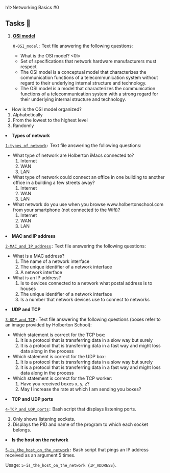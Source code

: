 h1>Networking Basics #0</h1>

<h2>Tasks 📃</h2>

<ol>
    <li>
        <strong><a href="https://github.com/NyasimiPhilip/alx-system_engineering-devops/blob/master/0x07-networking_basics/0-OSI_model">OSI model</a></strong>
        <p><code>0-OSI_model:</code> Text file answering the following questions:</p>
        <ul>
            <li>What is the OSI model?
                <0l>
                    <li>Set of specifications that network hardware manufacturers must respect</li>
                    <li>The OSI model is a conceptual model that characterizes the communication functions of a telecommunication system without regard to their underlying internal structure and technology.</li>
                    <li>The OSI model is a model that characterizes the communication functions of a telecommunication system with a strong regard for their underlying internal structure and technology.</li>
                </ol>
            </li>
            <li>How is the OSI model organized?
                <ol>
                    <li>Alphabetically</li>
                    <li>From the lowest to the highest level</li>
                    <li>Randomly</li>
                </ol>
            </li>
        </ul>
    </li>
    <li>
        <strong>Types of network</strong>
        <p><code><a href="https://github.com/NyasimiPhilip/alx-system_engineering-devops/blob/master/0x07-networking_basics/1-types_of_network">1-types_of_network</a>:</code> Text file answering the following questions:</p>
        <ul>
            <li>What type of network are Holberton iMacs connected to?
                <ol>
                    <li>Internet</li>
                    <li>WAN</li>
                    <li>LAN</li>
                </ol>
            </li>
            <li>What type of network could connect an office in one building to another office in a building a few streets away?
                <ol>
                    <li>Internet</li>
                    <li>WAN</li>
                    <li>LAN</li>
                </ol>
            </li>
            <li>What network do you use when you browse www.holbertonschool.com from your smartphone (not connected to the Wifi)?
                <ol>
                    <li>Internet</li>
                    <li>WAN</li>
                    <li>LAN</li>
                </ol>
            </li>
        </ul>
    </li>
    <li>
        <strong>MAC and IP address</strong>
        <p><code><a href="https://github.com/NyasimiPhilip/alx-system_engineering-devops/blob/master/0x07-networking_basics/2-MAC_and_IP_address">2-MAC_and_IP_address</a>:</code> Text file answering the following questions:</p>
        <ul>
            <li>What is a MAC address?
                <ol>
                    <li>The name of a network interface</li>
                    <li>The unique identifier of a network interface</li>
                    <li>A network interface</li>
                </ol>
            </li>
            <li>What is an IP address?
                <ol>
                    <li>Is to devices connected to a network what postal address is to houses</li>
                    <li>The unique identifier of a network interface</li>
                    <li>Is a number that network devices use to connect to networks</li>
                </ol>
            </li>
        </ul>
    </li>
    <li>
        <strong>UDP and TCP</strong>
        <p><code><a href="https://github.com/NyasimiPhilip/alx-system_engineering-devops/blob/master/0x07-networking_basics/3-UDP_and_TCP">3-UDP_and_TCP</a>:</code> Text file answering the following questions (boxes refer to an image provided by Holberton School):</p>
        <ul>
            <li>Which statement is correct for the TCP box:
                <ol>
                    <li>It is a protocol that is transferring data in a slow way but surely</li>
                    <li>It is a protocol that is transferring data in a fast way and might loss data along in the process</li>
                </ol>
            </li>
            <li>Which statement is correct for the UDP box:
                <ol>
                    <li>It is a protocol that is transferring data in a slow way but surely</li>
                    <li>It is a protocol that is transferring data in a fast way and might loss data along in the process</li>
                </ol>
            </li>
            <li>Which statement is correct for the TCP worker:
                <ol>
                    <li>Have you received boxes x, y, z?</li>
                    <li>May I increase the rate at which I am sending you boxes?</li>
                </ol>
            </li>
        </ul>
    </li>
    <li>
        <strong>TCP and UDP ports</strong>
        <p><code><a href="https://github.com/NyasimiPhilip/alx-system_engineering-devops/blob/master/0x07-networking_basics/4-TCP_and_UDP_ports">4-TCP_and_UDP_ports</a>:</code> Bash script that displays listening ports.</p>
        <ol>
            <li>Only shows listening sockets.</li>
            <li>Displays the PID and name of the program to which each socket belongs.</li>
        </ol>
    </li>
    <li>
        <strong>Is the host on the network</a></strong>
        <p><code><a href="https://github.com/NyasimiPhilip/alx-system_engineering-devops/blob/master/0x07-networking_basics/5-is_the_host_on_the_network">5-is_the_host_on_the_network</a>:</code> Bash script that pings an IP address received as an argument 5 times.</p>
        <p>Usage: <code>5-is_the_host_on_the_network {IP_ADDRESS}</code>.</p>
    </li>
</ol>
